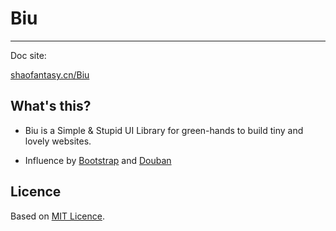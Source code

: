 # Biu
---

Doc site:

[shaofantasy.cn/Biu](http://shaofantasy.cn/Biu)  

## What's this?

* Biu is a Simple & Stupid UI Library for green-hands to build tiny and lovely websites.

* Influence by [Bootstrap](http://twitter.github.com/bootstrap) and [Douban](http://www.douban.com)


## Licence

Based on [MIT Licence](http://en.wikipedia.org/wiki/MIT_License).
